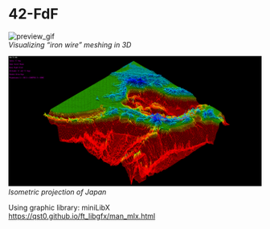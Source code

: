 # 42-FdF

![preview_gif](/images/preview_fdf.gif)  
*Visualizing “iron wire” meshing in 3D*  

![preview_japan](/images/japan_iso.png)  
*Isometric projection of Japan*

Using graphic library: miniLibX  
https://qst0.github.io/ft_libgfx/man_mlx.html
